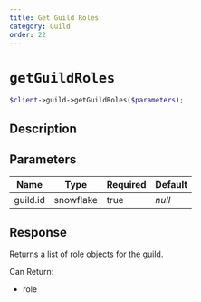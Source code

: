```yaml
---
title: Get Guild Roles
category: Guild
order: 22
---
```


# `getGuildRoles`

```php
$client->guild->getGuildRoles($parameters);
```

## Description



## Parameters


Name | Type | Required | Default
--- | --- | --- | ---
guild.id | snowflake | true | *null*

## Response

Returns a list of role objects for the guild.

Can Return:

* role
